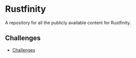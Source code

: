 # Rustfinity

A repository for all the publicly available content for Rustfinity.

## Challenges

- [Challenges](challenges/)
